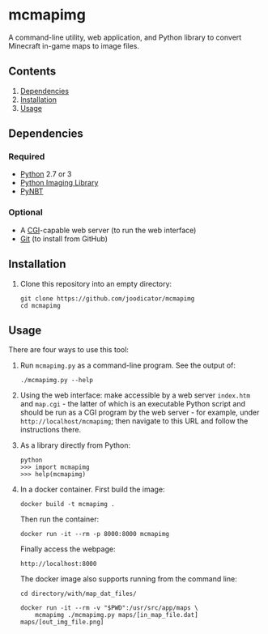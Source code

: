 # mcmapimg
A command-line utility, web application, and Python library to convert Minecraft in-game maps to image files.

## Contents
1. [Dependencies](#dependencies)
2. [Installation](#installation)
3. [Usage](#usage)

## Dependencies
### Required
* [Python](http://python.org) 2.7 or 3
* [Python Imaging Library](https://pypi.python.org/pypi/PIL)
* [PyNBT](//github.com/TkTech/PyNBT)

### Optional
* A [CGI](https://www.w3.org/CGI/)-capable web server (to run the web interface)
* [Git](https://git-scm.com/) (to install from GitHub)

## Installation
1.  Clone this repository into an empty directory:

    ```
    git clone https://github.com/joodicator/mcmapimg
    cd mcmapimg
    ```

## Usage
There are four ways to use this tool:

1.  Run `mcmapimg.py` as a command-line program. See the output of:
    ```
    ./mcmapimg.py --help
    ```

2.  Using the web interface: make accessible by a web server `index.htm` and `map.cgi` - the latter of which is an executable Python script and should be run as a CGI program by the web server - for example, under `http://localhost/mcmapimg`; then navigate to this URL and follow the instructions there.

3.  As a library directly from Python:
    ```
    python
    >>> import mcmapimg
    >>> help(mcmapimg)
    ```

4.  In a docker container. First build the image:
    ```
    docker build -t mcmapimg .
    ```

    Then run the container:
    ```
    docker run -it --rm -p 8000:8000 mcmapimg
    ```

    Finally access the webpage:
    ```
    http://localhost:8000
    ```

    The docker image also supports running from the command line:
    ```
    cd directory/with/map_dat_files/
    ```
    ```
    docker run -it --rm -v "$PWD":/usr/src/app/maps \
        mcmapimg ./mcmapimg.py maps/[in_map_file.dat] maps/[out_img_file.png]
    ```
